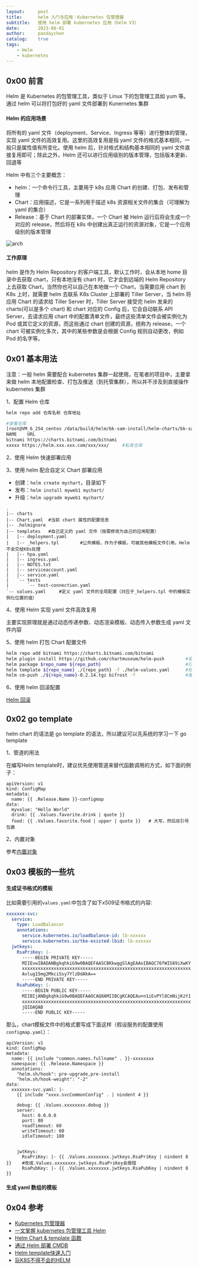 ```yaml
---
layout:     post
title:      helm 入门与应用：Kubernetes 包管理器
subtitle:   使用 helm 部署 kubernetes 应用（helm V3）
date:       2023-06-01
author:     pandaychen
catalog:    true
tags:
    - Helm
    - kubernetes
---
```


##  0x00    前言
Helm 是 Kubernetes 的包管理工具，类似于 Linux 下的包管理工具如 yum 等。通过 helm 可以将打包好的 yaml 文件部署到 Kunernetes 集群
####    Helm 的应用场景
将所有的 yaml 文件（deployment、Service、Ingress 等等）进行整体的管理，实现 yaml 文件的高效复用。这里的高效复用是指 yaml 文件的格式基本相同，一般只是属性值有所变化。使用 helm 后，针对格式和结构基本相同的 yaml 文件直接复用即可；除此之外，Helm 还可以进行应用级别的版本管理，包括版本更新、回退等


Helm 中有三个主要概念：

-   helm：一个命令行工具，主要用于 k8s 应用 Chart 的创建、打包、发布和管理
-   Chart：应用描述，它是一系列用于描述 k8s 资源相关文件的集合（可理解为 yaml 的集合）
-   Release：基于 Chart 的部署实体，一个 Chart 被 Helm 运行后将会生成一个对应的 release，然后将在 k8s 中创建出真正运行的资源对象，它是一个应用级别的版本管理


![arch](https://raw.githubusercontent.com/pandaychen/pandaychen.github.io/master/blog_img/kubernetes/helm-2.jpg)

####    工作原理
helm 是作为 Helm Repository 的客户端工具，默认工作时，会从本地 home 目录中去获取 chart，只有本地没有 chart 时，它才会到远端的 Helm Repository 上去获取 Chart，当然你也可以自己在本地做一个 Chart，当需要应用 chart 到 K8s 上时，就需要 helm 去联系 K8s Cluster 上部署的 Tiller Server，当 helm 将应用 Chart 的请求给 Tiller Server 时，Tiller Server 接受完 helm 发来的 charts(可以是多个 chart) 和 chart 对应的 Config 后，它会自动联系 API Server，去请求应用 chart 中的配置清单文件，最终这些清单文件会被实例化为 Pod 或其它定义的资源，而这些通过 chart 创建的资源，统称为 release，一个 chart 可被实例化多次，其中的某些参数是会根据 Config 规则自动更改，例如 Pod 的名字等。

##  0x01    基本用法

注意：一般 helm 需要配合 kubernetes 集群一起使用，在笔者的项目中，主要拿来做 helm 本地配置检查、打包及推送（到托管集群），所以并不涉及到直接操作 kubernetes 集群

1、配置 Helm 仓库 <br>

```bash
helm repo add 仓库名称 仓库地址

#查看仓库
[root@VM_6_254_centos /data/build/helm/bk-sam-install/helm-charts/bk-sam]# helm repo list
NAME    URL
bitnami https://charts.bitnami.com/bitnami
xxxxx https://helm.xxx.xxx.com/xxx/xxx/     #私有仓库
```

2、使用 Helm 快速部署应用 <br>


3、使用 helm 配合自定义 Chart 部署应用 <br>

-   创建：`helm create mychart`，目录如下
-   发布：`helm install myweb1 mychart/`
-   升级：`helm upgrade myweb1 mychart/`

```text
.
|-- charts
|-- Chart.yaml  #当前 chart 属性的配置信息
|-- .helmignore
|-- templates   #自己定义的 yaml 文件（按需修改为自己的应用配置）
|   |-- deployment.yaml
|   |-- _helpers.tpl        #公共模板，作为子模板，可被其他模板文件引用，Helm不会交给K8s处理
|   |-- hpa.yaml
|   |-- ingress.yaml
|   |-- NOTES.txt
|   |-- serviceaccount.yaml
|   |-- service.yaml
|   `-- tests
|       `-- test-connection.yaml
`-- values.yaml     #定义 yaml 文件的全局配置（对应于_helpers.tpl 中的模板实例化位置的值）
```


4、使用 Helm 实现 yaml 文件高效复用 <br>

主要实现原理就是通过动态传递参数、动态渲染模板、动态传入参数生成 yaml 文件内容


5、使用 helm 打包 Chart 配置文件 <br>

```bash
helm repo add bitnami https://charts.bitnami.com/bitnami
helm plugin install https://github.com/chartmuseum/helm-push        #安装 push 插件
helm package $repo_name ${repo_path}                                #打包配置（默认生成 ${repo_path}/Chart.yaml 中的 Version 值）
helm template ${repo_name} ./{repo_path} -f ./helm-values.yaml      #检查配置还原是否正确
helm cm-push ./${repo_name}-0.2.14.tgz bifrost -f                   #推送到 bifrost 仓库
```


6、使用 helm 回滚配置 <br>

[Helm 回滚](https://helm.sh/zh/docs/helm/helm_rollback/)

##  0x02    go template

helm chart 的语法是 go template 的语法，所以建议可以先系统的学习一下 go template

1、管道的用法<br>

在编写Helm template时，建议优先使用管道来替代函数调用的方式，如下面的例子：

```text
apiVersion: v1
kind: ConfigMap
metadata:
  name: {{ .Release.Name }}-configmap
data:
  myvalue: "Hello World"
  drink: {{ .Values.favorite.drink | quote }}   
  food: {{ .Values.favorite.food | upper | quote }}   # 大写，然后双引号包裹
```

2、内置对象<br>

参考[内置对象](https://helm.sh/docs/chart_template_guide/#built-in-objects)


##  0x03    模板的一些坑

####    生成证书格式的模板
比如需要引用的`values.yaml`中包含了如下x509证书格式的内容:

```YAML
xxxxxxx-svc:
  service:
    type: LoadBalancer
    annotations:
      service.kubernetes.io/loadbalance-id: lb-xxxxxx
      service.kubernetes.io/tke-existed-lbid: lb-xxxxxx
  jwtkeys:
    RsaPriKey: |-
      -----BEGIN PRIVATE KEY-----
      MIIEvwIBADANBgkqhkiG9w0BAQEFAASCBKkwggSlAgEAAoIBAQC76fWIS89iXwKY
      xxxxxxxxxxxxxxxxxxxxxxxxxxxxxxxxxxxxxxxxxxxxxxxxxxxxxxxxxxxxxxxx
      Avlug15mg2MkciSsy7YlzDdAkA==
      -----END PRIVATE KEY-----
    RsaPubKey: |-
      -----BEGIN PUBLIC KEY-----
      MIIBIjANBgkqhkiG9w0BAQEFAAOCAQ8AMIIBCgKCAQEAu+n1iEvPYl8CmNijKzY1
      xxxxxxxxxxxxxxxxxxxxxxxxxxxxxxxxxxxxxxxxxxxxxxxxxxxxxxxxxxxxxxxx
      jQIDAQAB
      -----END PUBLIC KEY-----
```

那么，chart模板文件中的格式要写成下面这样（假设服务的配置使用`configmap.yaml`）：

```text
apiVersion: v1
kind: ConfigMap
metadata:
  name: {{ include "common.names.fullname" . }}-xxxxxxxx
  namespace: {{ .Release.Namespace }}
  annotations:
    "helm.sh/hook": pre-upgrade,pre-install
    "helm.sh/hook-weight": "-2"
data:
  xxxxxxx-svc.yaml: |-
    {{ include "xxxx.svcCommonConfig" . | nindent 4 }}

    debug: {{ .Values.xxxxxxxx.debug }}
    server:
      host: 0.0.0.0
      port: 80
      readTimeout: 60
      writeTimeout: 60
      idleTimeout: 180


    jwtKeys:
      RsaPriKey: |- {{ .Values.xxxxxxxx.jwtkeys.RsaPriKey | nindent 8 }}    #改成.Values.xxxxxxxx.jwtkeys.RsaPriKey会报错
      RsaPubKey: |- {{ .Values.xxxxxxxx.jwtkeys.RsaPubKey | nindent 8 }}
```

####    生成 yaml 数组的模板

##  0x04    参考
-   [Kubernetes 包管理器](https://helm.sh/zh/)
-   [一文掌握 kubernetes 包管理工具 Helm](https://blog.csdn.net/weixin_53072519/article/details/126693667)
-   [Helm Chart & template 函数](https://jicki.cn/helm-chart/)
-   [通过 Helm 部署 CMDB](https://github.com/TencentBlueKing/bk-cmdb/blob/master/helm/README.md)
-   [Helm template快速入门](https://juejin.cn/post/6844904199818313735)
-   [玩K8S不得不会的HELM](https://juejin.cn/post/6844904081366974472)